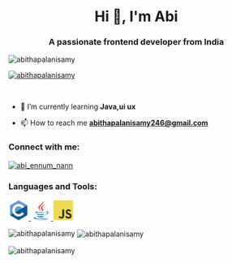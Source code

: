<h1 align="center">Hi 👋, I'm Abi</h1>
<h3 align="center">A passionate frontend developer from India</h3>

<p align="left"> <img src="https://komarev.com/ghpvc/?username=abithapalanisamy&label=Profile%20views&color=0e75b6&style=flat" alt="abithapalanisamy" /> </p>

<p align="left"> <a href="https://github.com/ryo-ma/github-profile-trophy"><img src="https://github-profile-trophy.vercel.app/?username=abithapalanisamy" alt="abithapalanisamy" /></a> </p>

<p align="left"> <a href="https://twitter.com/" target="blank"><img src="https://img.shields.io/twitter/follow/?logo=twitter&style=for-the-badge" alt="" /></a> </p>

- 🌱 I’m currently learning **Java,ui ux**

- 📫 How to reach me **abithapalanisamy246@gmail.com**

<h3 align="left">Connect with me:</h3>
<p align="left">
<a href="https://instagram.com/abi_ennum_nann" target="blank"><img align="center" src="https://raw.githubusercontent.com/rahuldkjain/github-profile-readme-generator/master/src/images/icons/Social/instagram.svg" alt="abi_ennum_nann" height="30" width="40" /></a>
</p>

<h3 align="left">Languages and Tools:</h3>
<p align="left"> <a href="https://www.cprogramming.com/" target="_blank" rel="noreferrer"> <img src="https://raw.githubusercontent.com/devicons/devicon/master/icons/c/c-original.svg" alt="c" width="40" height="40"/> </a> <a href="https://www.java.com" target="_blank" rel="noreferrer"> <img src="https://raw.githubusercontent.com/devicons/devicon/master/icons/java/java-original.svg" alt="java" width="40" height="40"/> </a> <a href="https://developer.mozilla.org/en-US/docs/Web/JavaScript" target="_blank" rel="noreferrer"> <img src="https://raw.githubusercontent.com/devicons/devicon/master/icons/javascript/javascript-original.svg" alt="javascript" width="40" height="40"/> </a> </p>

<p><img align="left" src="https://github-readme-stats.vercel.app/api/top-langs?username=abithapalanisamy&show_icons=true&locale=en&layout=compact" alt="abithapalanisamy" /></p>

<p>&nbsp;<img align="center" src="https://github-readme-stats.vercel.app/api?username=abithapalanisamy&show_icons=true&locale=en" alt="abithapalanisamy" /></p>

<p><img align="center" src="https://github-readme-streak-stats.herokuapp.com/?user=abithapalanisamy&" alt="abithapalanisamy" /></p>

<!---
Abithapalanisamy/Abithapalanisamy is a ✨ special ✨ repository because its `README.md` (this file) appears on your GitHub profile.
You can click the Preview link to take a look at your changes.
--->
